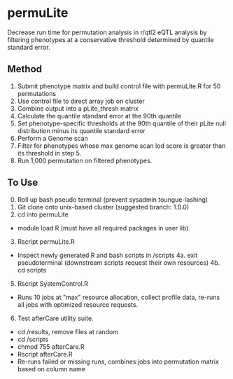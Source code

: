 # permuLite
Decrease run time for permutation analysis in r/qtl2 eQTL analysis by filtering phenotypes at a conservative threshold determined by quantile standard error. 


## Method
1. Submit phenotype matrix and build control file with permuLite.R for 50 permutations
2. Use control file to direct array job on cluster
3. Combine output into a pLite_thresh matrix
4. Calculate the quantile standard error at the 90th quantile
5. Set phenotype-specific thresholds at the 90th quantile of their pLite null distribution minus its quantile standard error
6. Perform a Genome scan 
7. Filter for phenotypes whose max genome scan lod score is greater than its threshold in step 5. 
8. Run 1,000 permutation on filtered phenotypes. 

## To Use
0. Roll up bash pseudo terminal (prevent sysadmin toungue-lashing)
1. Git clone onto unix-based cluster (suggested branch: 1.0.0)
2. cd into permuLite
 - module load R (must have all required packages in user lib)
3. Rscript permuLite.R
- Inspect newly generated R and bash scripts in /scripts
4a. exit pseudoterminal (downstream scripts request their own resources)
4b. cd scripts
5. Rscript SystemControl.R
- Runs 10 jobs at "max" resource allocation, collect profile data, re-runs all jobs with optimized resource requests. 
6. Test afterCare utility suite. 
- cd /results, remove files at random
- cd /scripts
- chmod 755 afterCare.R
- Rscript afterCare.R 
- Re-runs failed or missing runs, combines jobs into permutation matrix based on column name 
